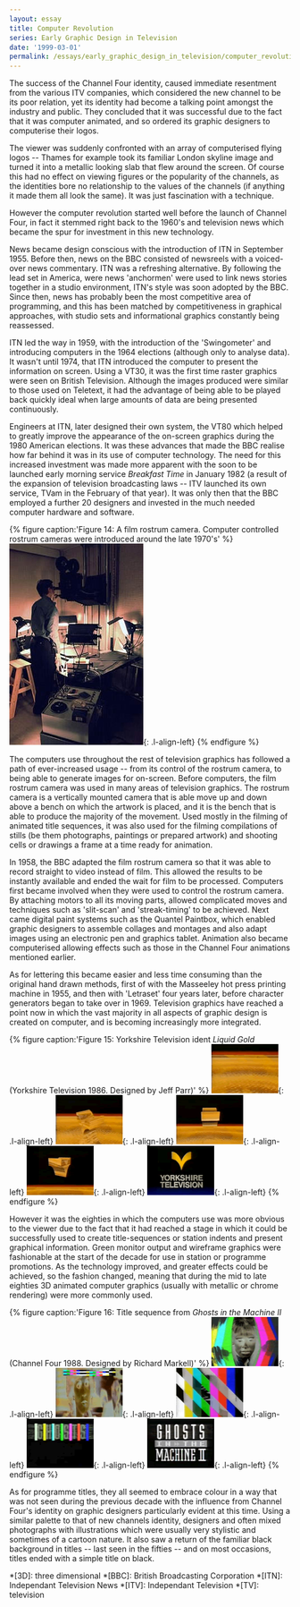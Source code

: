 ```yaml
---
layout: essay
title: Computer Revolution
series: Early Graphic Design in Television
date: '1999-03-01'
permalink: /essays/early_graphic_design_in_television/computer_revolution.html
---
```

The success of the Channel Four identity, caused immediate resentment from the various ITV companies, which considered the new channel to be its poor relation, yet its identity had become a talking point amongst the industry and public. They concluded that it was successful due to the fact that it was computer animated, and so ordered its graphic designers to computerise their logos.

The viewer was suddenly confronted with an array of computerised flying logos -- Thames for example took its familiar London skyline image and turned it into a metallic looking slab that flew around the screen. Of course this had no effect on viewing figures or the popularity of the channels, as the identities bore no relationship to the values of the channels (if anything it made them all look the same). It was just fascination with a technique.

However the computer revolution started well before the launch of Channel Four, in fact it stemmed right back to the 1960's and television news which became the spur for investment in this new technology.

News became design conscious with the introduction of ITN in September 1955. Before then, news on the BBC consisted of newsreels with a voiced-over news commentary. ITN was a refreshing alternative. By following the lead set in America, were news 'anchormen' were used to link news stories together in a studio environment, ITN's style was soon adopted by the BBC. Since then, news has probably been the most competitive area of programming, and this has been matched by competitiveness in graphical approaches, with studio sets and informational graphics constantly being reassessed.

ITN led the way in 1959, with the introduction of the 'Swingometer' and introducing computers in the 1964 elections (although only to analyse data). It wasn't until 1974, that ITN introduced the computer to present the information on screen. Using a VT30, it was the first time raster graphics were seen on British Television. Although the images produced were similar to those used on Teletext, it had the advantage of being able to be played back quickly ideal when large amounts of data are being presented continuously.

Engineers at ITN, later designed their own system, the VT80 which helped to greatly improve the appearance of the on-screen graphics during the 1980  American elections. It was these advances that made the BBC realise how far behind it was in its use of computer technology. The need for this increased investment was made more apparent with the soon to be launched early morning service <cite>Breakfast Time</cite> in January 1982 (a result of the expansion of television broadcasting laws -- ITV launched its own service, TVam in the February of that year). It was only then that the BBC employed a further 20 designers and invested in the much needed computer hardware and software.

{% figure caption:'Figure 14: A film rostrum camera. Computer controlled rostrum cameras were introduced around the late 1970's' %}
![A film rostrum camera](/assets/images/essays/early_graphic_design_in_television/figure-14.jpg){: .l-align-left}
{% endfigure %}

The computers use throughout the rest of television graphics has followed a path of ever-increased usage -- from its control of the rostrum camera, to being able to generate images for on-screen. Before computers, the film rostrum camera was used in many areas of television graphics. The rostrum camera is a vertically mounted camera that is able move up and down above a bench on which the artwork is placed, and it is the bench that is able to produce the majority of the movement. Used mostly in the filming of animated title sequences, it was also used for the filming compilations of stills (be them photographs, paintings or prepared artwork) and shooting cells or drawings a frame at a time ready for animation.

In 1958, the BBC adapted the film rostrum camera so that it was able to record straight to video instead of film. This allowed the results to be instantly available and ended the wait for film to be processed. Computers first became involved when they were used to control the rostrum camera. By attaching motors to all its moving parts, allowed complicated moves and techniques such as 'slit-scan' and 'streak-timing' to be achieved. Next came digital paint systems such as the Quantel Paintbox, which enabled graphic designers to assemble collages and montages and also adapt images using an electronic pen and graphics tablet. Animation also became computerised allowing effects such as those in the Channel Four animations mentioned earlier.

As for lettering this became easier and less time consuming than the original hand drawn methods, first of with the Masseeley hot press printing machine in 1955, and then with 'Letraset' four years later, before character generators began to take over in 1969. Television graphics have reached a point now in which the vast majority in all aspects of graphic design is created on computer, and is becoming increasingly more integrated.

{% figure caption:'Figure 15: Yorkshire Television ident <cite>Liquid Gold</cite> (Yorkshire Television 1986. Designed by Jeff Parr)' %}
![Gold Chevron ident for Yorkshire Television](/assets/images/essays/early_graphic_design_in_television/figure-15a.png){: .l-align-left}
![Gold Chevron ident for Yorkshire Television](/assets/images/essays/early_graphic_design_in_television/figure-15b.png){: .l-align-left}
![Gold Chevron ident for Yorkshire Television](/assets/images/essays/early_graphic_design_in_television/figure-15c.png){: .l-align-left}
![Gold Chevron ident for Yorkshire Television](/assets/images/essays/early_graphic_design_in_television/figure-15d.png){: .l-align-left}
![Gold Chevron ident for Yorkshire Television](/assets/images/essays/early_graphic_design_in_television/figure-15e.png){: .l-align-left}
{% endfigure %}

However it was the eighties in which the computers use was more obvious to the viewer due to the fact that it had reached a stage in which it could be successfully used to create title-sequences or station indents and present graphical information. Green monitor output and wireframe graphics were fashionable at the start of the decade for use in station or programme promotions. As the technology improved, and greater effects could be achieved, so the fashion changed, meaning that during the mid to late eighties 3D animated computer graphics (usually with metallic or chrome rendering) were more commonly used.

{% figure caption:'Figure 16: Title sequence from <cite>Ghosts in the Machine II</cite> (Channel Four 1988. Designed by Richard Markell)' %}
![Still from 'Ghosts in the Machine' opening sequence](/assets/images/essays/early_graphic_design_in_television/figure-16a.png){: .l-align-left}
![Still from 'Ghosts in the Machine' opening sequence](/assets/images/essays/early_graphic_design_in_television/figure-16b.png){: .l-align-left}
![Still from 'Ghosts in the Machine' opening sequence](/assets/images/essays/early_graphic_design_in_television/figure-16c.png){: .l-align-left}
![Still from 'Ghosts in the Machine' opening sequence](/assets/images/essays/early_graphic_design_in_television/figure-16d.png){: .l-align-left}
![Still from 'Ghosts in the Machine' opening sequence](/assets/images/essays/early_graphic_design_in_television/figure-16e.png){: .l-align-left}
{% endfigure %}

As for programme titles, they all seemed to embrace colour in a way that was not seen during the previous decade with the influence from Channel Four's identity on graphic designers particularly evident at this time. Using a similar palette to that of new channels identity, designers and often mixed photographs with illustrations which were usually very stylistic and sometimes of a cartoon nature. It also saw a return of the familiar black background in titles -- last seen in the fifties -- and on most occasions, titles ended with a simple title on black.

*[3D]: three dimensional
*[BBC]: British Broadcasting Corporation
*[ITN]: Independant Television News
*[ITV]: Independant Television
*[TV]: television
